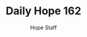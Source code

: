 ---
image: /assets/img/daily-hope-default-artwork.png
title: Daily Hope 162
number: 162
categories:
  - Daily Hope
author: Hope Staff
notes: Daily Hope 162
embed: >-
  <iframe style="border-radius:12px" src="https://open.spotify.com/embed/episode/6F0mEuUhjNwzmfE4OLRCE6?utm_source=generator" width="100%" height="152" frameBorder="0" allowfullscreen="" allow="autoplay; clipboard-write; encrypted-media; fullscreen; picture-in-picture" loading="lazy"></iframe>
---